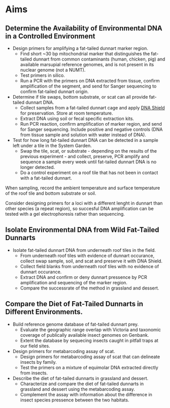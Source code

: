 # Aims

## Determine the Availability of Environmental DNA in a Controlled Environment

- Design primers for amplifying a fat-tailed dunnart marker region.
    - Find short ~30 bp mitochondrial marker that distinguishes the fat-tailed dunnart from common contaminants (human, chicken, pig) and available marsupial reference genomes, and is not present in its nuclear genome (not a NUMT).
    - Test primers in silico.
    - Run a PCR with the primers on DNA extracted from tissue, confirm amplification of the segment, and send for Sanger sequencing to confirm fat-tailed dunnart origin.
- Determine if tile swaps, bottom substrate, or scat can all provide fat-tailed dunnart DNA.
    - Collect samples from a fat-tailed dunnart cage and apply [DNA Shield](https://zymoresearch.eu/collections/dna-rna-shield?srsltid=AfmBOoq3Yeb8XjGjqSAzWHl-lxgnBJTvxZbW7I6KqkBD6GVdFpXV_Um9) for preservation. Store at room temperature.
    - Extract DNA using soil or fecal specific extraction kits.
    - Run PCR reaction, confirm amplification of marker region, and send for Sanger sequencing. Include positive and negative controls (DNA from tissue sample and solution with water instead of DNA).
- Test for how long fat-tailed dunnart DNA can be detected in a sample left under a tile in the System Garden.
    - Swap the tile, scat, or substrate - depending on the results of the previous experiment - and collect, preserve, PCR amplify and sequence a sample every week until fat-tailed dunnart DNA is no longer detected.
    - Do a control experiment on a roof tile that has not been in contact with a fat-tailed dunnart.

When sampling, record the ambient temperature and surface temperature of the roof tile and bottom substrate or soil.

Consider designing primers for a loci with a different lenght in dunnart than other species (a repeat region), so succesful DNA amplification can be tested with a gel electrophoresis rather than sequencing.

## Isolate Environmental DNA from Wild Fat-Tailed Dunnarts

- Isolate fat-tailed dunnart DNA from underneath roof tiles in the field.
    - From underneath roof tiles with evidence of dunnart occurance, collect swap sample, soil, and scat and preserve it with DNA Shield.
    - Collect field blanks from underneath roof tiles with no evidence of dunnart occurance.
    - Extract DNA and confirm or deny dunnart pressence by PCR amplification and sequencing of the marker region.
    - Compare the successrate of the method in grassland and dessert.

## Compare the Diet of Fat-Tailed Dunnarts in Different Environments.

- Build reference genome database of fat-tailed dunnart prey.
    - Evaluate the geographic range overlap with Victoria and taxonomic coverage of publically available insect genomes on Genbank.
    - Extent the database by sequecing insects caught in pitfall traps at our field sites.
- Design primers for metabarcoding assay of scat.
    - Design primers for metabarcoding assay of scat that can delineate insects by family.
    - Test the primers on a mixture of equimolar DNA extracted directly from insects.
- Describe the diet of fat-tailed dunnarts in grassland and dessert.
    - Characterize and compare the diet of fat-tailed dunnarts in grassland and dessert using the metabarcoding assay.
    - Complement the assay with information about the difference in insect species pressence between the two habitats.
